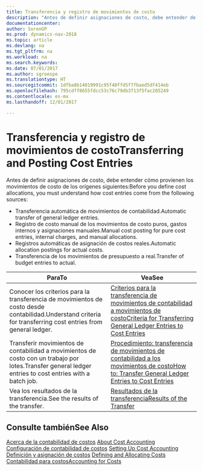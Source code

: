 ```yaml
---
title: Transferencia y registro de movimientos de costo
description: "Antes de definir asignaciones de costo, debe entender de dónde provienen los movimientos de costo."
documentationcenter: 
author: SorenGP
ms.prod: dynamics-nav-2018
ms.topic: article
ms.devlang: na
ms.tgt_pltfrm: na
ms.workload: na
ms.search.keywords: 
ms.date: 07/01/2017
ms.author: sgroespe
ms.translationtype: HT
ms.sourcegitcommit: 1dfba8b14019991c95f40ffd5f7fbaed5df414eb
ms.openlocfilehash: 795cdff8655fdcc53c76c79db3713f5fac205249
ms.contentlocale: es-mx
ms.lasthandoff: 12/01/2017

---
```

# <a name="transferring-and-posting-cost-entries"></a><span data-ttu-id="0a4a9-103">Transferencia y registro de movimientos de costo</span><span class="sxs-lookup"><span data-stu-id="0a4a9-103">Transferring and Posting Cost Entries</span></span>
<span data-ttu-id="0a4a9-104">Antes de definir asignaciones de costo, debe entender cómo provienen los movimientos de costo de los orígenes siguientes:</span><span class="sxs-lookup"><span data-stu-id="0a4a9-104">Before you define cost allocations, you must understand how cost entries come from the following sources:</span></span>  

-   <span data-ttu-id="0a4a9-105">Transferencia automática de movimientos de contabilidad.</span><span class="sxs-lookup"><span data-stu-id="0a4a9-105">Automatic transfer of general ledger entries.</span></span>  
-   <span data-ttu-id="0a4a9-106">Registro de costo manual de los movimientos de costo puros, gastos internos y asignaciones manuales.</span><span class="sxs-lookup"><span data-stu-id="0a4a9-106">Manual cost posting for pure cost entries, internal charges, and manual allocations.</span></span>  
-   <span data-ttu-id="0a4a9-107">Registros automáticas de asignación de costos reales.</span><span class="sxs-lookup"><span data-stu-id="0a4a9-107">Automatic allocation postings for actual costs.</span></span>  
-   <span data-ttu-id="0a4a9-108">Transferencia de los movimientos de presupuesto a real.</span><span class="sxs-lookup"><span data-stu-id="0a4a9-108">Transfer of budget entries to actual.</span></span>  

|<span data-ttu-id="0a4a9-109">**Para**</span><span class="sxs-lookup"><span data-stu-id="0a4a9-109">**To**</span></span>|<span data-ttu-id="0a4a9-110">**Vea**</span><span class="sxs-lookup"><span data-stu-id="0a4a9-110">**See**</span></span>|  
|------------|-------------|  
|<span data-ttu-id="0a4a9-111">Conocer los criterios para la transferencia de movimientos de costo desde contabilidad.</span><span class="sxs-lookup"><span data-stu-id="0a4a9-111">Understand criteria for transferring cost entries from general ledger.</span></span>|[<span data-ttu-id="0a4a9-112">Criterios para la transferencia de movimientos de contabilidad a movimientos de costo</span><span class="sxs-lookup"><span data-stu-id="0a4a9-112">Criteria for Transferring General Ledger Entries to Cost Entries</span></span>](finance-criteria-for-transferring-general-ledger-entries-to-cost-entries.md)|  
|<span data-ttu-id="0a4a9-113">Transferir movimientos de contabilidad a movimientos de costo con un trabajo por lotes.</span><span class="sxs-lookup"><span data-stu-id="0a4a9-113">Transfer general ledger entries to cost entries with a batch job.</span></span>|[<span data-ttu-id="0a4a9-114">Procedimiento: transferencia de movimientos de contabilidad a los movimientos de costo</span><span class="sxs-lookup"><span data-stu-id="0a4a9-114">How to: Transfer General Ledger Entries to Cost Entries</span></span>](finance-how-to-transfer-general-ledger-entries-to-cost-entries.md)|  
|<span data-ttu-id="0a4a9-115">Vea los resultados de la transferencia.</span><span class="sxs-lookup"><span data-stu-id="0a4a9-115">See the results of the transfer.</span></span>|[<span data-ttu-id="0a4a9-116">Resultados de la transferencia</span><span class="sxs-lookup"><span data-stu-id="0a4a9-116">Results of the Transfer</span></span>](finance-results-of-the-transfer.md)|  

## <a name="see-also"></a><span data-ttu-id="0a4a9-117">Consulte también</span><span class="sxs-lookup"><span data-stu-id="0a4a9-117">See Also</span></span>  
 <span data-ttu-id="0a4a9-118">[Acerca de la contabilidad de costos](finance-about-cost-accounting.md) </span><span class="sxs-lookup"><span data-stu-id="0a4a9-118">[About Cost Accounting](finance-about-cost-accounting.md) </span></span>  
 <span data-ttu-id="0a4a9-119">[Configuración de contabilidad de costos](finance-set-up-cost-accounting.md) </span><span class="sxs-lookup"><span data-stu-id="0a4a9-119">[Setting Up Cost Accounting](finance-set-up-cost-accounting.md) </span></span>  
 <span data-ttu-id="0a4a9-120">[Definición y asignación de costos](finance-define-and-allocate-costs.md) </span><span class="sxs-lookup"><span data-stu-id="0a4a9-120">[Defining and Allocating Costs](finance-define-and-allocate-costs.md) </span></span>  
 [<span data-ttu-id="0a4a9-121">Contabilidad para costos</span><span class="sxs-lookup"><span data-stu-id="0a4a9-121">Accounting for Costs</span></span>](finance-manage-cost-accounting.md)


